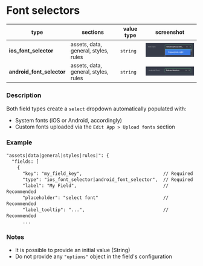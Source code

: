 # Font selectors

| type                      | sections                             | value type | screenshot                                                  |
| ------------------------- | ------------------------------------ | ---------- | ----------------------------------------------------------- |
| **ios_font_selector**     | assets, data, general, styles, rules | `string`   | <img src="../assets/ios_font_selector.png" width=220 />     |
| **android_font_selector** | assets, data, general, styles, rules | `string`   | <img src="../assets/android_font_selector.png" width=220 /> |

### Description

Both field types create a `select` dropdown automatically populated with:

- System fonts (iOS or Android, accordingly)
- Custom fonts uploaded via the `Edit App > Upload fonts` section

### Example

```
"assets|data|general|styles|rules|": {
  "fields: [
    {
      "key": "my_field_key",                              // Required
      "type": "ios_font_selector|android_font_selector",  // Required
      "label": "My Field",                                // Recommended
      "placeholder": "select font"                        // Recommended
      "label_tooltip": "...",                             // Recommended
      ...

```

### Notes

- It is possible to provide an initial value (String)
- Do not provide any `"options"` object in the field's configuration
